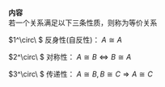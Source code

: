 **内容**  
若一个关系满足以下三条性质，则称为等价关系  
  
 $1^\circ\ $  反身性(自反性)： $A\cong A$  
  
 $2^\circ\ $  对称性： $A\cong B\Leftrightarrow B\cong A$  
  
 $3^\circ\ $  传递性： $A\cong B, B\cong C  
\Rightarrow A\cong C$  
